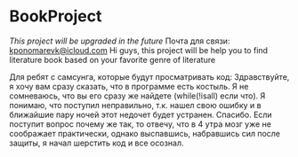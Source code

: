 # BookProject
*This project will be upgraded in the future*
Почта для связи: kponomarevk@icloud.com
Hi guys, this project will be help you to find literature book based on your favorite genre of literature

Для ребят с самсунга, которые будут просматривать код:
  Здравствуйте, я хочу вам сразу сказать, что в программе есть костыль. Я не сомневаюсь, что вы его сразу же найдете (while(!isall) если что). Я понимаю, что поступил неправильно, т.к. нашел свою ошибку и в ближайшие пару ночей этот недочет будет устранен. Спасибо.
  Если поступит вопрос почему же так, то отвечу, что в 4 утра мозг уже не соображает практически, однако выспавшись, набравшись сил после защиты, я начал шерстить код и все осознал. 
